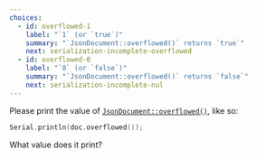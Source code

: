 ```yaml
---
choices:
  - id: overflowed-1
    label: "`1` (or `true`)"
    summary: "`JsonDocument::overflowed()` returns `true`"
    next: serialization-incomplete-overflowed
  - id: overflowed-0
    label: "`0` (or `false`)"
    summary: "`JsonDocument::overflowed()` returns `false`"
    next: serialization-incomplete-nul
---
```


Please print the value of [`JsonDocument::overflowed()`](/v6/api/jsondocument/overflowed/), like so:

```c++
Serial.println(doc.overflowed());
```

What value does it print?